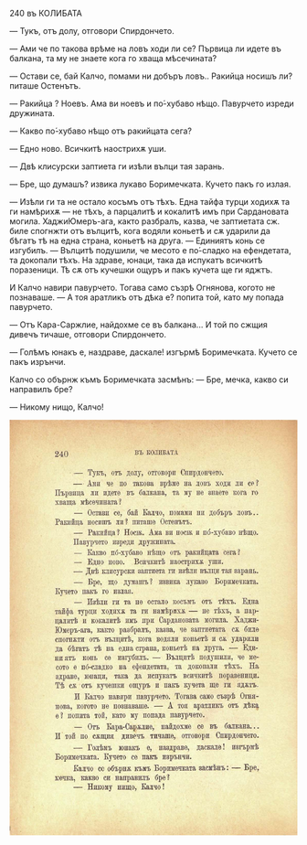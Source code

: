 ﻿240	въ КОЛИБАТА

— Тукъ, отъ долу, отговори Спирдончето.

— Ами че по такова врѣме на ловъ ходи ли се? Първица ли идете въ балкана, та му не знаете кога го хваща мѣсечината?

— Остави се, бай Калчо, помами ни добъръ ловъ.. Ракийца носишъ ли? питаше Остенътъ.

— Ракийца ? Ноевъ. Ама ви ноевъ и по́-хубаво нѣщо. Павурчето изреди дружината.

— Какво по́-хубаво нѣщо отъ ракийцата сега?

— Едно ново. Всичкитѣ наострихѫ уши.

— Двѣ клисурски заптиета ги изѣли вълци тая зарань.

— Бре, що думашъ? извика лукаво Боримечката. Кучето пакъ го излая.

— Изѣли ги та не остало косъмъ отъ тѣхъ. Една тайфа турци ходихѫ та ги намѣрихѫ — не тѣхъ, а парцалитѣ и кокалитѣ имъ при Сардановата могила. ХаджиЮмеръ-ага, както разбралъ, казва, че заптиетата сж. биле спогнжти отъ вълцитѣ, кога водяли коньетѣ и сѫ ударили да бѣгатъ тѣ на една страна, коньетѣ на друга. — Единиятъ конь се изгубилъ. — Вълцитѣ подушили, че месото е по́-сладко на ефендетата, та докопали тѣхъ. На здраве, юнаци, така да испукатъ всичкитѣ поразеници. Тѣ сѫ отъ кучешки ощуръ и пакъ кучета ще ги яджтъ.

И Калчо навири павурчето. Тогава само съзрѣ Огнянова, когото не познаваше. — А тоя аратликъ отъ дѣка е? попита той, като му попада павурчето.

— Отъ Кара-Саржлие, найдохме се въ балкана... И той по сжщия дивечъ тичаше, отговори Спирдончето.

— Голѣмъ юнакъ е, наздраве, даскале! изгърмѣ Боримечката. Кучето се пакъ изрънчи.

Калчо со обърнж къмъ Боримечката засмѣнъ: — Бре, мечка, какво си направилъ бре?

— Никому нищо, Калчо!

![original](../images/271.jpg)


